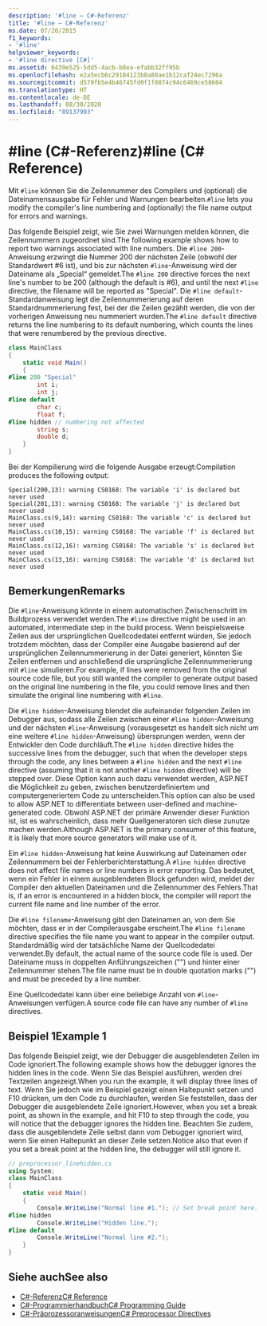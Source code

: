 ```yaml
---
description: '#line – C#-Referenz'
title: '#line – C#-Referenz'
ms.date: 07/20/2015
f1_keywords:
- '#line'
helpviewer_keywords:
- '#line directive [C#]'
ms.assetid: 6439e525-5dd5-4acb-b8ea-efabb32ff95b
ms.openlocfilehash: e2a5ecb6c29184123b8a88ae1b12caf24ec7296a
ms.sourcegitcommit: d579fb5e4b46745fd0f1f8874c94c6469ce58604
ms.translationtype: HT
ms.contentlocale: de-DE
ms.lasthandoff: 08/30/2020
ms.locfileid: "89137993"
---
```

# <a name="line-c-reference"></a><span data-ttu-id="45c2a-103">#line (C#-Referenz)</span><span class="sxs-lookup"><span data-stu-id="45c2a-103">#line (C# Reference)</span></span>

<span data-ttu-id="45c2a-104">Mit `#line` können Sie die Zeilennummer des Compilers und (optional) die Dateinamensausgabe für Fehler und Warnungen bearbeiten.</span><span class="sxs-lookup"><span data-stu-id="45c2a-104">`#line` lets you modify the compiler's line numbering and (optionally) the file name output for errors and warnings.</span></span>

<span data-ttu-id="45c2a-105">Das folgende Beispiel zeigt, wie Sie zwei Warnungen melden können, die Zeilennummern zugeordnet sind.</span><span class="sxs-lookup"><span data-stu-id="45c2a-105">The following example shows how to report two warnings associated with line numbers.</span></span> <span data-ttu-id="45c2a-106">Die `#line 200`-Anweisung erzwingt die Nummer 200 der nächsten Zeile (obwohl der Standardwert #6 ist), und bis zur nächsten `#line`-Anweisung wird der Dateiname als „Special“ gemeldet.</span><span class="sxs-lookup"><span data-stu-id="45c2a-106">The `#line 200` directive forces the next line's number to be 200 (although the default is #6), and until the next `#line` directive, the filename will be reported as "Special".</span></span> <span data-ttu-id="45c2a-107">Die `#line default`-Standardanweisung legt die Zeilennummerierung auf deren Standardnummerierung fest, bei der die Zeilen gezählt werden, die von der vorherigen Anweisung neu nummeriert wurden.</span><span class="sxs-lookup"><span data-stu-id="45c2a-107">The `#line default` directive returns the line numbering to its default numbering, which counts the lines that were renumbered by the previous directive.</span></span>

```csharp
class MainClass
{
    static void Main()
    {
#line 200 "Special"
        int i;
        int j;
#line default
        char c;
        float f;
#line hidden // numbering not affected
        string s;
        double d;
    }
}
```

<span data-ttu-id="45c2a-108">Bei der Kompilierung wird die folgende Ausgabe erzeugt:</span><span class="sxs-lookup"><span data-stu-id="45c2a-108">Compilation produces the following output:</span></span>

```console
Special(200,13): warning CS0168: The variable 'i' is declared but never used
Special(201,13): warning CS0168: The variable 'j' is declared but never used
MainClass.cs(9,14): warning CS0168: The variable 'c' is declared but never used
MainClass.cs(10,15): warning CS0168: The variable 'f' is declared but never used
MainClass.cs(12,16): warning CS0168: The variable 's' is declared but never used
MainClass.cs(13,16): warning CS0168: The variable 'd' is declared but never used
```

## <a name="remarks"></a><span data-ttu-id="45c2a-109">Bemerkungen</span><span class="sxs-lookup"><span data-stu-id="45c2a-109">Remarks</span></span>

<span data-ttu-id="45c2a-110">Die `#line`-Anweisung könnte in einem automatischen Zwischenschritt im Buildprozess verwendet werden.</span><span class="sxs-lookup"><span data-stu-id="45c2a-110">The `#line` directive might be used in an automated, intermediate step in the build process.</span></span> <span data-ttu-id="45c2a-111">Wenn beispielsweise Zeilen aus der ursprünglichen Quellcodedatei entfernt würden, Sie jedoch trotzdem möchten, dass der Compiler eine Ausgabe basierend auf der ursprünglichen Zeilennummerierung in der Datei generiert, könnten Sie Zeilen entfernen und anschließend die ursprüngliche Zeilennummerierung mit `#line` simulieren.</span><span class="sxs-lookup"><span data-stu-id="45c2a-111">For example, if lines were removed from the original source code file, but you still wanted the compiler to generate output based on the original line numbering in the file, you could remove lines and then simulate the original line numbering with `#line`.</span></span>

<span data-ttu-id="45c2a-112">Die `#line hidden`-Anweisung blendet die aufeinander folgenden Zeilen im Debugger aus, sodass alle Zeilen zwischen einer `#line hidden`-Anweisung und der nächsten `#line`-Anweisung (vorausgesetzt es handelt sich nicht um eine weitere `#line hidden`-Anweisung) übersprungen werden, wenn der Entwickler den Code durchläuft.</span><span class="sxs-lookup"><span data-stu-id="45c2a-112">The `#line hidden` directive hides the successive lines from the debugger, such that when the developer steps through the code, any lines between a `#line hidden` and the next `#line` directive (assuming that it is not another `#line hidden` directive) will be stepped over.</span></span> <span data-ttu-id="45c2a-113">Diese Option kann auch dazu verwendet werden, ASP.NET die Möglichkeit zu geben, zwischen benutzerdefiniertem und computergeneriertem Code zu unterscheiden.</span><span class="sxs-lookup"><span data-stu-id="45c2a-113">This option can also be used to allow ASP.NET to differentiate between user-defined and machine-generated code.</span></span> <span data-ttu-id="45c2a-114">Obwohl ASP.NET der primäre Anwender dieser Funktion ist, ist es wahrscheinlich, dass mehr Quellgeneratoren sich diese zunutze machen werden.</span><span class="sxs-lookup"><span data-stu-id="45c2a-114">Although ASP.NET is the primary consumer of this feature, it is likely that more source generators will make use of it.</span></span>

<span data-ttu-id="45c2a-115">Ein `#line hidden`-Anweisung hat keine Auswirkung auf Dateinamen oder Zeilennummern bei der Fehlerberichterstattung.</span><span class="sxs-lookup"><span data-stu-id="45c2a-115">A `#line hidden` directive does not affect file names or line numbers in error reporting.</span></span> <span data-ttu-id="45c2a-116">Das bedeutet, wenn ein Fehler in einem ausgeblendeten Block gefunden wird, meldet der Compiler den aktuellen Dateinamen und die Zeilennummer des Fehlers.</span><span class="sxs-lookup"><span data-stu-id="45c2a-116">That is, if an error is encountered in a hidden block, the compiler will report the current file name and line number of the error.</span></span>

<span data-ttu-id="45c2a-117">Die `#line filename`-Anweisung gibt den Dateinamen an, von dem Sie möchten, dass er in der Compilerausgabe erscheint.</span><span class="sxs-lookup"><span data-stu-id="45c2a-117">The `#line filename` directive specifies the file name you want to appear in the compiler output.</span></span> <span data-ttu-id="45c2a-118">Standardmäßig wird der tatsächliche Name der Quellcodedatei verwendet.</span><span class="sxs-lookup"><span data-stu-id="45c2a-118">By default, the actual name of the source code file is used.</span></span> <span data-ttu-id="45c2a-119">Der Dateiname muss in doppelten Anführungszeichen ("") und hinter einer Zeilennummer stehen.</span><span class="sxs-lookup"><span data-stu-id="45c2a-119">The file name must be in double quotation marks ("") and must be preceded by a line number.</span></span>

<span data-ttu-id="45c2a-120">Eine Quellcodedatei kann über eine beliebige Anzahl von `#line`-Anweisungen verfügen.</span><span class="sxs-lookup"><span data-stu-id="45c2a-120">A source code file can have any number of `#line` directives.</span></span>

## <a name="example-1"></a><span data-ttu-id="45c2a-121">Beispiel 1</span><span class="sxs-lookup"><span data-stu-id="45c2a-121">Example 1</span></span>

<span data-ttu-id="45c2a-122">Das folgende Beispiel zeigt, wie der Debugger die ausgeblendeten Zeilen im Code ignoriert.</span><span class="sxs-lookup"><span data-stu-id="45c2a-122">The following example shows how the debugger ignores the hidden lines in the code.</span></span> <span data-ttu-id="45c2a-123">Wenn Sie das Beispiel ausführen, werden drei Textzeilen angezeigt.</span><span class="sxs-lookup"><span data-stu-id="45c2a-123">When you run the example, it will display three lines of text.</span></span> <span data-ttu-id="45c2a-124">Wenn Sie jedoch wie im Beispiel gezeigt einen Haltepunkt setzen und F10 drücken, um den Code zu durchlaufen, werden Sie feststellen, dass der Debugger die ausgeblendete Zeile ignoriert.</span><span class="sxs-lookup"><span data-stu-id="45c2a-124">However, when you set a break point, as shown in the example, and hit F10 to step through the code, you will notice that the debugger ignores the hidden line.</span></span> <span data-ttu-id="45c2a-125">Beachten Sie zudem, dass die ausgeblendete Zeile selbst dann vom Debugger ignoriert wird, wenn Sie einen Haltepunkt an dieser Zeile setzen.</span><span class="sxs-lookup"><span data-stu-id="45c2a-125">Notice also that even if you set a break point at the hidden line, the debugger will still ignore it.</span></span>

```csharp
// preprocessor_linehidden.cs
using System;
class MainClass
{
    static void Main()
    {
        Console.WriteLine("Normal line #1."); // Set break point here.
#line hidden
        Console.WriteLine("Hidden line.");
#line default
        Console.WriteLine("Normal line #2.");
    }
}
```

## <a name="see-also"></a><span data-ttu-id="45c2a-126">Siehe auch</span><span class="sxs-lookup"><span data-stu-id="45c2a-126">See also</span></span>

- [<span data-ttu-id="45c2a-127">C#-Referenz</span><span class="sxs-lookup"><span data-stu-id="45c2a-127">C# Reference</span></span>](../index.md)
- [<span data-ttu-id="45c2a-128">C#-Programmierhandbuch</span><span class="sxs-lookup"><span data-stu-id="45c2a-128">C# Programming Guide</span></span>](../../programming-guide/index.md)
- [<span data-ttu-id="45c2a-129">C#-Präprozessoranweisungen</span><span class="sxs-lookup"><span data-stu-id="45c2a-129">C# Preprocessor Directives</span></span>](./index.md)
